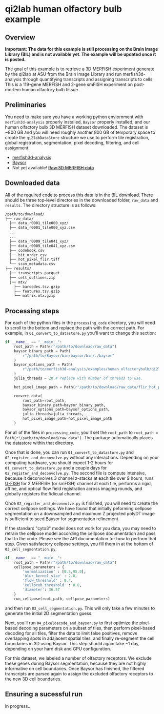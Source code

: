 # qi2lab human olfactory bulb example

## Overview

**Important: The data for this example is still processing on the Brain Image Library (BIL) and is not available yet. The example will be updated once it is posted.**

The goal of this example is to retrieve a 3D MERFISH experiment generate by the qi2lab at ASU from the Brain Image Library and run merfish3d-analysis through quantifying transcripts and assigning transcripts to cells. This is a 119-gene MERFISH and 2-gene smFISH experiment on post-mortem human olfactory bulb tissue.

## Preliminaries

You need to make sure you have a working python enviornment with `merfish3d-analysis` properly installed, `Baysor` properly installed, and our human olfactory bulb 3D MERFISH dataset downloaded. The dataset is ~800 GB and you will need roughly another 800 GB of temporary space to create the `qi2labDataStore` structure we use to perform tile registration, global registration, segmentation, pixel decoding, filtering, and cell assignment.

- [merfish3d-analysis](https://www.github.com/qi2lab/merfish3d-analysis)
- [Baysor](https://github.com/kharchenkolab/Baysor)
- Not yet available! ~~[Raw 3D MERFISH data]()~~

## Downloaded data

All of the required code to process this data is in the BIL download. There should be three top-level directories in the downloaded folder, `raw_data` and `results`. The directory structure is as follows:

```bash
/path/to/download/ 
├── raw_data/ 
  ├── data_r0001_tile000_xyz/
  ├── data_r0001_tile000_xyz.csv
  ...
  ...
  ├── data_r0009_tile041_xyz/
  ├── data_r0009_tile041_xyz.csv
  ├── codebook.csv
  ├── bit_order.csv
  ├── hot_pixel_flir.tiff
  └── scan_metadata.csv
├── results/
  ├── transcripts.parquet
  ├── cell_outlines.zip
  |── mtx/
    ├── barcodes.tsv.gzip
    ├── features.tsv.gzip
    └── matrix.mtx.gzip
```

## Processing steps

For each of the python files in the `processing_code` directory, you will need to scroll to the bottom and replace the path with the correct path. For example, in `01_convert_to_datastore.py` you'll want to change this section:

```python
if __name__ == "__main__":
    root_path = Path(r"/path/to/download/raw_data")
    baysor_binary_path = Path(
        r"/path/to/Baysor/bin/baysor/bin/./baysor"
    )
    baysor_options_path = Path(
        r"/path/to/merfish3d-analysis/examples/human_olfactorybulb/qi2lab_humanOB.toml"
    )
    julia_threads = 20 # replace with number of threads to use.

    hot_pixel_image_path = Path(r"/path/to/download/raw_data/flir_hot_pixel_image.tif")

    convert_data(
        root_path=root_path,
        baysor_binary_path=baysor_binary_path,
        baysor_options_path=baysor_options_path,
        julia_threads=julia_threads,
        hot_pixel_image_path=hot_pixel_image_path
    )
```

For all of the files in `processing_code`, you'll set the `root_path` to `root_path = Path(r"/path/to/download/raw_data")`. The package automatically places the datastore within that directory.

Once that is done, you can run `01_convert_to_datastore.py` and `02_register_and_deconvolve.py` without any interactions. Depending on your computing hardware, you should expect 1-2 hours for `01_convert_to_datastore.py` and a couple days for `02_register_and_deconvolve.py`. The second file is compute intensive, because it deconvolves 3 channel z-stacks at each tile over 9 hours, runs [U-FISH](https://github.com/UFISH-Team/U-FISH) for 2 MERFISH (or smFISH) channel at each tile, performs a rigid, affine, and optical flow field registration across imaging rounds, and globally registers the fidicual channel.

Once `02_register_and_deconvolve.py` is finished, you will need to create the correct cellpose settings. We have found that initially peforming cellpose segmentation on a downsampled and maximum Z projected polyDT image is sufficient to seed Baysor for segmentation refinement.

 If the standard "cyto3" model does not work for you data, you may need to retrain the cellpose model according the cellpose documentation and pass that to the code. Please see the API documentation for how to perform that step. Given satisfactory cellpose settings, you fill them in at the bottom of `03_cell_segmentation.py`,

```python
if __name__ == "__main__":
    root_path = Path(r"/path/to/download/raw_data")
    cellpose_parameters = {
        'normalization' : [0.5,95.0],
        'blur_kernel_size' : 2.0,
        'flow_threshold' : 0.4,
        'cellprob_threshold' : 0.0,
        'diameter': 36.57
    }
    run_cellpose(root_path, cellpose_parameters)
```

and then run `03_cell_segmentation.py`. This will only take a few minutes to generate the initial 2D segmentation guess.

Next, you'll run `04_pixeldecode_and_baysor.py` to first optimize the pixel-based decoding parameters on a subset of tiles, then perform pixel-based decoding for all tiles, filter the data to limit false positives, remove overlapping spots in adajacent spatial tiles, and finally re-segment the cell boundaries in 3D using Baysor. This step should again take ~1 day, depending on your hard disk and GPU configuration.

For this dataset, we labeled a number of olfactory receptors. We exclude these genes during Baysor segmentation, because they are not highly informative on cell boundaries. Once Baysor has finished, the filtered transcripts are parsed again to assign the excluded olfactory receptors to the new 3D cell boundaries.

## Ensuring a sucessful run

In progress...